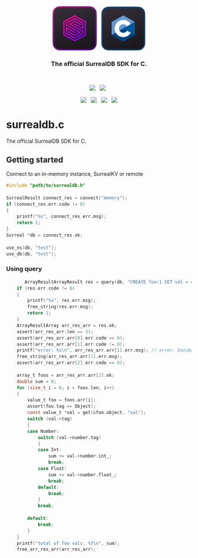 <br>

<p align="center">
    <img width=120 src="https://raw.githubusercontent.com/surrealdb/icons/main/surreal.svg" />
    &nbsp;
    <img width=120 src="https://raw.githubusercontent.com/surrealdb/icons/main/c.svg" />
</p>

<h3 align="center">The official SurrealDB SDK for C.</h3>

<br>

<p align="center">
    <a href="https://github.com/surrealdb/surrealdb.c"><img src="https://img.shields.io/badge/status-beta-ff00bb.svg?style=flat-square"></a>
    &nbsp;
    <a href="https://surrealdb.com/docs/integration/libraries/c"><img src="https://img.shields.io/badge/docs-view-44cc11.svg?style=flat-square"></a>
    &nbsp;
</p>

<p align="center">
    <a href="https://surrealdb.com/discord"><img src="https://img.shields.io/discord/902568124350599239?label=discord&style=flat-square&color=5a66f6"></a>
    &nbsp;
    <a href="https://twitter.com/surrealdb"><img src="https://img.shields.io/badge/twitter-follow_us-1d9bf0.svg?style=flat-square"></a>
    &nbsp;
    <a href="https://www.linkedin.com/company/surrealdb/"><img src="https://img.shields.io/badge/linkedin-connect_with_us-0a66c2.svg?style=flat-square"></a>
    &nbsp;
    <a href="https://www.youtube.com/channel/UCjf2teVEuYVvvVC-gFZNq6w"><img src="https://img.shields.io/badge/youtube-subscribe-fc1c1c.svg?style=flat-square"></a>
</p>

# surrealdb.c

The official SurrealDB SDK for C.

## Getting started

Connect to an in-memory instance, SurrealKV or remote

```c
#include "path/to/surrealdb.h"

SurrealResult connect_res = connect("memory");
if (connect_res.err.code != 0)
{
    printf("%s", connect_res.err.msg);
    return 1;
}
Surreal *db = connect_res.ok;

use_ns(db, "test");
use_db(db, "test");
```

### Using query

```c
       ArrayResultArrayResult res = query(db, "CREATE foo:1 SET val = 42; CREATE foo:1 SET val = 48; SELECT * FROM foo;");
    if (res.err.code != 0)
    {
        printf("%s", res.err.msg);
        free_string(res.err.msg);
        return 1;
    }
    ArrayResultArray arr_res_arr = res.ok;
    assert(arr_res_arr.len == 3);
    assert(arr_res_arr.arr[0].err.code == 0);
    assert(arr_res_arr.arr[1].err.code != 0);
    printf("error: %s\n", arr_res_arr.arr[1].err.msg); // error: Database record `foo:1` already exists
    free_string(arr_res_arr.arr[1].err.msg);
    assert(arr_res_arr.arr[2].err.code == 0);

    array_t foos = arr_res_arr.arr[2].ok;
    double sum = 0;
    for (size_t i = 0; i < foos.len; i++)
    {
        value_t foo = foos.arr[i];
        assert(foo.tag == Object);
        const value_t *val = get(&foo.object, "val");
        switch (val->tag)
        {
        case Number:
            switch (val->number.tag)
            {
            case Int:
                sum += val->number.int_;
                break;
            case Float:
                sum += val->number.float_;
                break;
            default:
                break;
            }
            break;

        default:
            break;
        }
    }
    printf("total of foo vals: %f\n", sum);
    free_arr_res_arr(arr_res_arr);
```
